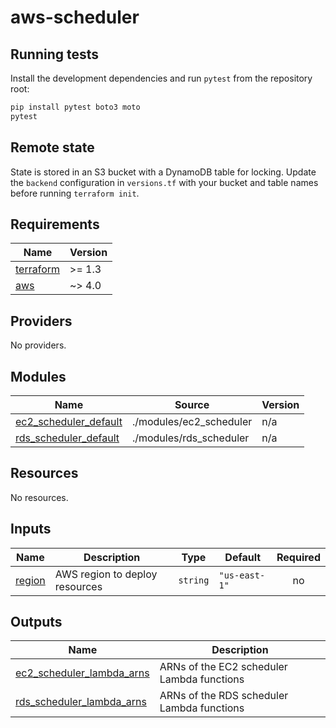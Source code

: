 # aws-scheduler


## Running tests

Install the development dependencies and run `pytest` from the repository root:

```bash
pip install pytest boto3 moto
pytest
```

## Remote state

State is stored in an S3 bucket with a DynamoDB table for locking. Update the
`backend` configuration in `versions.tf` with your bucket and table names before
running `terraform init`.

<!-- BEGIN_TF_DOCS -->
## Requirements

| Name | Version |
|------|---------|
| <a name="requirement_terraform"></a> [terraform](#requirement\_terraform) | >= 1.3 |
| <a name="requirement_aws"></a> [aws](#requirement\_aws) | ~> 4.0 |

## Providers

No providers.

## Modules

| Name | Source | Version |
|------|--------|---------|
| <a name="module_ec2_scheduler_default"></a> [ec2\_scheduler\_default](#module\_ec2\_scheduler\_default) | ./modules/ec2_scheduler | n/a |
| <a name="module_rds_scheduler_default"></a> [rds\_scheduler\_default](#module\_rds\_scheduler\_default) | ./modules/rds_scheduler | n/a |

## Resources

No resources.

## Inputs

| Name | Description | Type | Default | Required |
|------|-------------|------|---------|:--------:|
| <a name="input_region"></a> [region](#input\_region) | AWS region to deploy resources | `string` | `"us-east-1"` | no |

## Outputs

| Name | Description |
|------|-------------|
| <a name="output_ec2_scheduler_lambda_arns"></a> [ec2\_scheduler\_lambda\_arns](#output\_ec2\_scheduler\_lambda\_arns) | ARNs of the EC2 scheduler Lambda functions |
| <a name="output_rds_scheduler_lambda_arns"></a> [rds\_scheduler\_lambda\_arns](#output\_rds\_scheduler\_lambda\_arns) | ARNs of the RDS scheduler Lambda functions |
<!-- END_TF_DOCS -->
